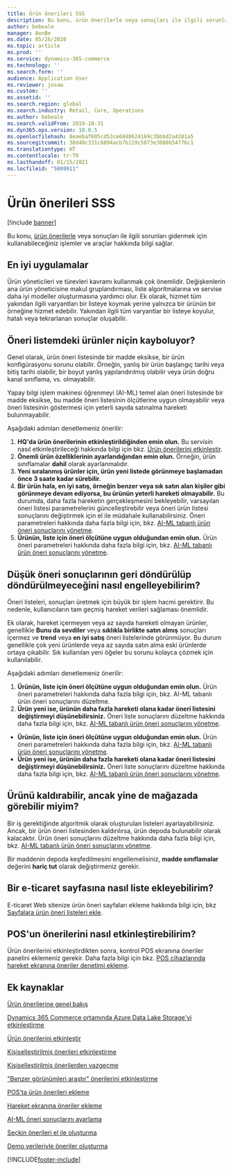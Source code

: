 ```yaml
---
title: Ürün önerileri SSS
description: Bu konu, ürün önerilerle veya sonuçları ile ilgili sorunları gidermek için kullanabileceğiniz işlemler ve araçlar hakkında bilgi sağlar.
author: bebeale
manager: AnnBe
ms.date: 05/26/2020
ms.topic: article
ms.prod: ''
ms.service: dynamics-365-commerce
ms.technology: ''
ms.search.form: ''
audience: Application User
ms.reviewer: josaw
ms.custom: ''
ms.assetid: ''
ms.search.region: global
ms.search.industry: Retail, Core, Operations
ms.author: bebeale
ms.search.validFrom: 2019-10-31
ms.dyn365.ops.version: 10.0.5
ms.openlocfilehash: 8eaebaf605cd53ce6848624169c3bbbd2a4281a5
ms.sourcegitcommit: 38d40c331c8894acb7b119c5073e3088b54776c1
ms.translationtype: HT
ms.contentlocale: tr-TR
ms.lasthandoff: 01/15/2021
ms.locfileid: "5009911"
---
```

# <a name="product-recommendations-faq"></a>Ürün önerileri SSS


[!include [banner](includes/banner.md)]

Bu konu, [ürün önerilerle](product-recommendations.md) veya sonuçları ile ilgili sorunları gidermek için kullanabileceğiniz işlemler ve araçlar hakkında bilgi sağlar.

## <a name="best-practices"></a>En iyi uygulamalar
Ürün yöneticileri ve türevleri kavramı kullanmak çok önemlidir. Değişkenlerin ana ürün yöneticisine makul gruplandırması, liste algoritmalarına ve servise daha iyi modeller oluşturmasına yardımcı olur. Ek olarak, hizmet tüm yakından ilgili varyantları bir listeye koymak yerine yalnızca bir ürünün bir örneğine hizmet edebilir. Yakından ilgili tüm varyantlar bir listeye koyulur, hatalı veya tekrarlanan sonuçlar oluşabilir.

## <a name="why-are-products-missing-from-my-recommendation-lists"></a>Öneri listemdeki ürünler niçin kayboluyor?

Genel olarak, ürün öneri listesinde bir madde eksikse, bir ürün konfigürasyonu sorunu olabilir. Örneğin, yanlış bir ürün başlangıç tarihi veya bitiş tarihi olabilir, bir boyut yanlış yapılandırılmış olabilir veya ürün doğru kanal sınıflama, vs. olmayabilir.

Yapay bilgi işlem makinesi öğrenmeyi (AI-ML) temel alan öneri listesinde bir madde eksikse, bu madde öneri listesinin ölçütlerine uygun olmayabilir veya öneri listesinin göstermesi için yeterli sayıda satınalma hareketi bulunmayabilir.

Aşağıdaki adımları denetlemeniz önerilir:
1. **HQ'da ürün önerilerinin etkinleştirildiğinden emin olun.** Bu servisin nasıl etkinleştirileceği hakkında bilgi için bkz. [Ürün önerilerini etkinleştir](enable-product-recommendations.md).
1. **Önemli ürün özelliklerinin ayarlandığından emin olun.** Örneğin, ürün sınıflamalar **dahil** olarak ayarlanmalıdır.
1. **Yeni sıralanmış ürünler için, ürün yeni listede görünmeye başlamadan önce 3 saate kadar sürebilir.**
1. **Bir ürün hala, en iyi satış, örneğin benzer veya sık satın alan kişiler gibi görünmeye devam ediyorsa, bu ürünün yeterli hareketi olmayabilir.** Bu durumda, daha fazla hareketin gerçekleşmesini bekleyebilir, varsayılan öneri listesi parametrelerini güncelleştirebilir veya öneri ürün listesi sonuçlarını değiştirmek için el ile müdahale kullanabilirsiniz. Öneri parametreleri hakkında daha fazla bilgi için, bkz. [AI-ML tabanlı ürün öneri sonuçlarını yönetme](modify-product-recommendation-results.md).
1. **Ürünün, liste için öneri ölçütüne uygun olduğundan emin olun.** Ürün öneri parametreleri hakkında daha fazla bilgi için, bkz. [AI-ML tabanlı ürün öneri sonuçlarını yönetme](modify-product-recommendation-results.md).

## <a name="how-can-i-prevent-poor-recommendation-results-from-being-returned"></a>Düşük öneri sonuçlarının geri döndürülüp döndürülmeyeceğini nasıl engelleyebilirim?

Öneri listeleri, sonuçları üretmek için büyük bir işlem hacmi gerektirir. Bu nedenle, kullanıcıların tam geçmiş hareket verileri sağlaması önemlidir.

Ek olarak, hareket içermeyen veya az sayıda hareketi olmayan ürünler, genellikle **Bunu da sevdiler** veya **sıklıkla birlikte satın almış** sonuçları içermez ve **trend** veya **en iyi satış** öneri listelerinde görünmüyor. Bu durum genellikle çok yeni ürünlerde veya az sayıda satın alma eski ürünlerde ortaya çıkabilir. Sık kullanılan yeni öğeler bu sorunu kolayca çözmek için kullanılabilir.

Aşağıdaki adımları denetlemeniz önerilir:
1. **Ürünün, liste için öneri ölçütüne uygun olduğundan emin olun.** Ürün öneri parametreleri hakkında daha fazla bilgi için, bkz. AI-ML tabanlı ürün öneri sonuçlarını düzeltme.
1. **Ürün yeni ise, ürünün daha fazla hareketi olana kadar öneri listesini değiştirmeyi düşünebilirsiniz.** Öneri liste sonuçlarını düzeltme hakkında daha fazla bilgi için, bkz. [AI-ML tabanlı ürün öneri sonuçlarını yönetme](modify-product-recommendation-results.md).


- **Ürünün, liste için öneri ölçütüne uygun olduğundan emin olun.** Ürün öneri parametreleri hakkında daha fazla bilgi için, bkz. [AI-ML tabanlı ürün öneri sonuçlarını yönetme](modify-product-recommendation-results.md).
- **Ürün yeni ise, ürünün daha fazla hareketi olana kadar öneri listesini değiştirmeyi düşünebilirsiniz.** Öneri liste sonuçlarını düzeltme hakkında daha fazla bilgi için, bkz. [AI-ML tabanlı ürün öneri sonuçlarını yönetme](modify-product-recommendation-results.md).

## <a name="can-i-remove-a-product-but-still-see-it-in-the-store"></a>Ürünü kaldırabilir, ancak yine de mağazada görebilir miyim?

Bir iş gerektiğinde algoritmik olarak oluşturulan listeleri ayarlayabilirsiniz. Ancak, bir ürün öneri listesinden kaldırılırsa, ürün depoda bulunabilir olarak kalacaktır. Ürün öneri sonuçlarını düzeltme hakkında daha fazla bilgi için, bkz. [AI-ML tabanlı ürün öneri sonuçlarını yönetme](modify-product-recommendation-results.md).

Bir maddenin depoda keşfedilmesini engellemelisiniz, **madde sınıflamalar** değerini **hariç tut** olarak değiştirmeniz gerekir.

## <a name="how-do-i-add-a-list-to-an-e-commerce-page"></a>Bir e-ticaret sayfasına nasıl liste ekleyebilirim?

E-ticaret Web sitenize ürün öneri sayfaları ekleme hakkında bilgi için, bkz [Sayfalara ürün öneri listeleri ekle](add-reco-list-to-page.md).

## <a name="how-do-i-enable-recommendations-on-pos"></a>POS'un önerilerini nasıl etkinleştirebilirim?

Ürün önerilerini etkinleştirdikten sonra, kontrol POS ekranına öneriler panelini eklemeniz gerekir. Daha fazla bilgi için bkz. [POS cihazlarında hareket ekranına öneriler denetimi ekleme](add-recommendations-control-pos-screen.md).

## <a name="additional-resources"></a>Ek kaynaklar

[Ürün önerilerine genel bakış](product-recommendations.md)

[Dynamics 365 Commerce ortamında Azure Data Lake Storage'yi etkinleştirme](enable-adls-environment.md)

[Ürün önerilerini etkinleştir](enable-product-recommendations.md)

[Kişiselleştirilmiş önerileri etkinleştirme](personalized-recommendations.md)

[Kişiselleştirilmiş önerilerden vazgeçme](personalization-gdpr.md)

["Benzer görünümleri araştır" önerilerini etkinleştirme](shop-similar-looks.md)

[POS'ta ürün önerileri ekleme](product.md)

[Hareket ekranına öneriler ekleme](add-recommendations-control-pos-screen.md)

[AI-ML öneri sonuçlarını ayarlama](modify-product-recommendation-results.md)

[Seçkin önerileri el ile oluşturma](create-editorial-recommendation-lists.md)

[Demo verileriyle öneriler oluşturma](product-recommendations-demo-data.md)


[!INCLUDE[footer-include](../includes/footer-banner.md)]